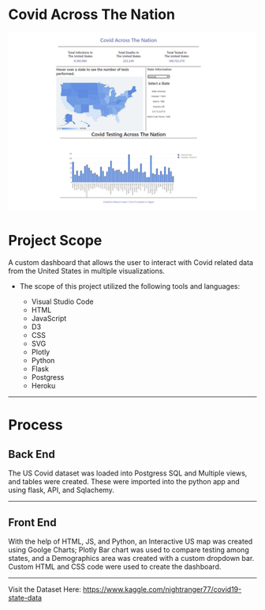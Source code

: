 # Covid Across The Nation #

![Covid photo](https://raw.githubusercontent.com/Cosette3737/Covid/main/static/images/covid%20page.JPG)


# Project Scope

A custom dashboard that allows the user to interact with Covid related data from the United States in multiple visualizations. 

* The scope of this project utilized the following tools and languages:
   
    - Visual Studio Code
    - HTML
    - JavaScript
    - D3 
    - CSS
    - SVG
    - Plotly
    - Python
    - Flask
    - Postgress
    - Heroku

 
---------------------------------------------------------------------------------------------------------------------------------------------------------------------------------
# Process
## Back End
The US Covid dataset was loaded into Postgress SQL and Multiple views, and tables were created.  These were imported into the python app and using flask, API, and Sqlachemy.    

---------------------------------------------------------------------------------------------------------------------------------------------------------------------------------
## Front End
With the help of HTML, JS, and Python, an Interactive US map was created using Goolge Charts; Plotly Bar chart was used to compare testing among states, and a Demographics area was created with a custom dropdown bar. Custom HTML and CSS code were used to create the dashboard.




---------------------------------------------------------------------------------------------------------------------------------------------------------------------------------
Visit the Dataset Here: https://www.kaggle.com/nightranger77/covid19-state-data

